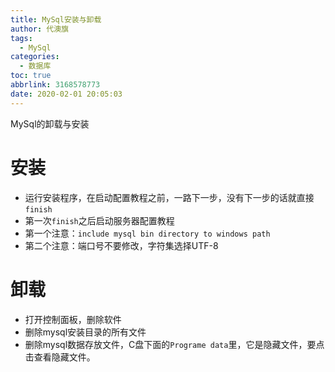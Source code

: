 ```yaml
---
title: MySql安装与卸载
author: 代澳旗
tags:
  - MySql
categories:
  - 数据库
toc: true
abbrlink: 3168578773
date: 2020-02-01 20:05:03
---
```

MySql的卸载与安装
<!--more-->
# 安装
 - 运行安装程序，在启动配置教程之前，一路下一步，没有下一步的话就直接`finish`
 - 第一次`finish`之后启动服务器配置教程
 - 第一个注意：`include mysql bin directory to windows path`
 - 第二个注意：端口号不要修改，字符集选择UTF-8

# 卸载
 - 打开控制面板，删除软件
 - 删除mysql安装目录的所有文件
 - 删除mysql数据存放文件，C盘下面的`Programe data`里，它是隐藏文件，要点击查看隐藏文件。
